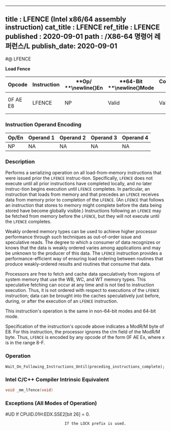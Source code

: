 ----------------------------
title : LFENCE (Intel x86/64 assembly instruction)
cat_title : LFENCE
ref_title : LFENCE
published : 2020-09-01
path : /X86-64 명령어 레퍼런스/L
publish_date: 2020-09-01
----------------------------
#@ LFENCE

**Load Fence**

|**Opcode**|**Instruction**|**Op/ **\newline{}**En**|**64-Bit **\newline{}**Mode**|**Compat/**\newline{}**Leg Mode**|**Description**|
|----------|---------------|------------------------|-----------------------------|---------------------------------|---------------|
|0F AE E8|LFENCE|NP|Valid|Valid|Serializes load operations.|
### Instruction Operand Encoding


|Op/En|Operand 1|Operand 2|Operand 3|Operand 4|
|-----|---------|---------|---------|---------|
|NP|NA|NA|NA|NA|
### Description


Performs a serializing operation on all load-from-memory instructions that were issued prior the `LFENCE` instruc-tion. Specifically, `LFENCE` does not execute until all prior instructions have completed locally, and no later instruc-tion begins execution until `LFENCE` completes. In particular, an instruction that loads from memory and that precedes an `LFENCE` receives data from memory prior to completion of the `LFENCE`. (An `LFENCE` that follows an instruction that stores to memory might complete before the data being stored have become globally visible.) Instructions following an `LFENCE` may be fetched from memory before the `LFENCE`, but they will not execute until the `LFENCE` completes. 

Weakly ordered memory types can be used to achieve higher processor performance through such techniques as out-of-order issue and speculative reads. The degree to which a consumer of data recognizes or knows that the data is weakly ordered varies among applications and may be unknown to the producer of this data. The `LFENCE` instruction provides a performance-efficient way of ensuring load ordering between routines that produce weakly-ordered results and routines that consume that data.

Processors are free to fetch and cache data speculatively from regions of system memory that use the WB, WC, and WT memory types. This speculative fetching can occur at any time and is not tied to instruction execution. Thus, it is not ordered with respect to executions of the `LFENCE` instruction; data can be brought into the caches speculatively just before, during, or after the execution of an `LFENCE` instruction.

This instruction's operation is the same in non-64-bit modes and 64-bit mode.

Specification of the instruction's opcode above indicates a ModR/M byte of E8. For this instruction, the processor ignores the r/m field of the ModR/M byte. Thus, `LFENCE` is encoded by any opcode of the form 0F AE Ex, where x is in the range 8-F.


### Operation

```info-verb
Wait_On_Following_Instructions_Until(preceding_instructions_complete);
```

### Intel C/C++ Compiler Intrinsic Equivalent

```cpp
void _mm_lfence(void)
```
### Exceptions (All Modes of Operation)


#UD  If CPUID.01H:EDX.SSE2[bit 26] = 0.

                              If the LOCK prefix is used.

